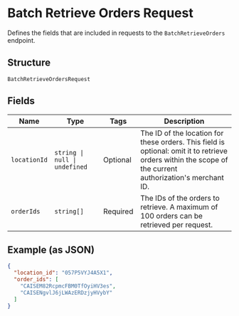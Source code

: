 
# Batch Retrieve Orders Request

Defines the fields that are included in requests to the
`BatchRetrieveOrders` endpoint.

## Structure

`BatchRetrieveOrdersRequest`

## Fields

| Name | Type | Tags | Description |
|  --- | --- | --- | --- |
| `locationId` | `string \| null \| undefined` | Optional | The ID of the location for these orders. This field is optional: omit it to retrieve<br>orders within the scope of the current authorization's merchant ID. |
| `orderIds` | `string[]` | Required | The IDs of the orders to retrieve. A maximum of 100 orders can be retrieved per request. |

## Example (as JSON)

```json
{
  "location_id": "057P5VYJ4A5X1",
  "order_ids": [
    "CAISEM82RcpmcFBM0TfOyiHV3es",
    "CAISENgvlJ6jLWAzERDzjyHVybY"
  ]
}
```

